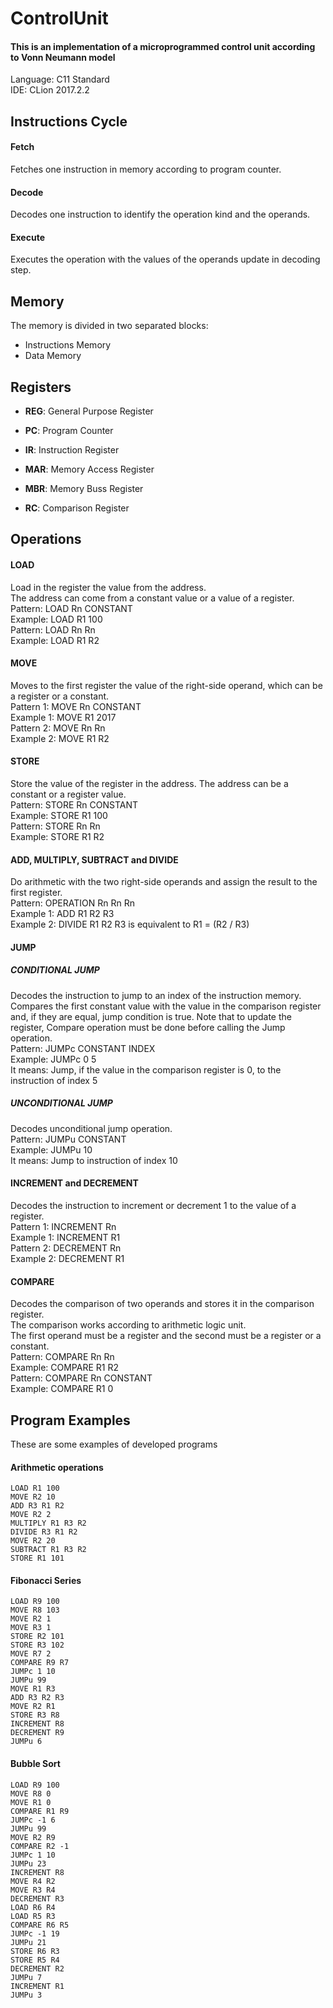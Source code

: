 # ControlUnit
<h4>This is an implementation of a microprogrammed control unit according to Vonn Neumann model</h4>

Language: C11 Standard <br>
IDE: CLion 2017.2.2

<h2>Instructions Cycle</h2>

<h4>Fetch</h4>
<p>Fetches one instruction in memory according to program counter.</p>
<h4>Decode</h4>
<p>Decodes one instruction to identify the operation kind and the operands.</p>
<h4>Execute</h4>
<p>Executes the operation with the values of the operands update in decoding step.</p>
<h2>Memory</h2>

The memory is divided in two separated blocks: 
* Instructions Memory
* Data Memory

<h2>Registers</h2>

* **REG**: General Purpose Register

* **PC**: Program Counter

* **IR**: Instruction Register

* **MAR**: Memory Access Register

* **MBR**: Memory Buss Register

* **RC**: Comparison Register

<h2>Operations</h2>

<h4>LOAD</h4>
Load in the register the value from the address.<br>
The address can come from a constant value or a value of a register.<br>
Pattern: LOAD Rn CONSTANT<br>
Example: LOAD R1 100<br>
Pattern: LOAD Rn Rn<br>
Example: LOAD R1 R2<br>

<h4>MOVE</h4>

Moves to the first register the value of the right-side operand, which can be a register or a constant.<br>
Pattern 1: MOVE Rn CONSTANT<br>
Example 1: MOVE R1 2017<br>
Pattern 2: MOVE Rn Rn<br>
Example 2: MOVE R1 R2<br>

<h4>STORE</h4>

Store the value of the register in the address. The address can be a constant or a register value.<br>
Pattern: STORE Rn CONSTANT<br>
Example: STORE R1 100<br>
Pattern: STORE Rn Rn<br>
Example: STORE R1 R2<br>

<h4> ADD, MULTIPLY, SUBTRACT and DIVIDE</h4>

Do arithmetic with the two right-side operands and assign the result to the first register.<br>
Pattern: OPERATION Rn Rn Rn<br>
Example 1: ADD R1 R2 R3<br>
Example 2: DIVIDE R1 R2 R3 is equivalent to R1 = (R2 / R3)<br>

<h4>JUMP</h4>
<h5>CONDITIONAL JUMP</h5>

Decodes the instruction to jump to an index of the instruction memory.<br>
Compares the first constant value with the value in the comparison register and, if they are equal, jump condition is true.
Note that to update the register, Compare operation must be done before calling the Jump operation.<br>
Pattern: JUMPc CONSTANT INDEX<br>
Example: JUMPc 0 5<br>
It means: Jump, if the value in the comparison register is 0, to the instruction of index 5<br>

<h5>UNCONDITIONAL JUMP</h5>

Decodes unconditional jump operation.<br>
Pattern: JUMPu CONSTANT<br>
Example: JUMPu 10<br>
It means: Jump to instruction of index 10<br>

<h4>INCREMENT and DECREMENT</h4>

Decodes the instruction to increment or decrement 1 to the value of a register.<br>
Pattern 1: INCREMENT Rn<br>
Example 1: INCREMENT R1<br>
Pattern 2: DECREMENT Rn<br>
Example 2: DECREMENT R1<br>

<h4>COMPARE</h4>

Decodes the comparison of two operands and stores it in the comparison register.<br>
The comparison works according to arithmetic logic unit.<br>
The first operand must be a register and the second must be a register or a constant.<br>
Pattern: COMPARE Rn Rn<br>
Example: COMPARE R1 R2<br>
Pattern: COMPARE Rn CONSTANT<br>
Example: COMPARE R1 0<br>

<h2>Program Examples</h2>

These are some examples of developed programs

<h4>Arithmetic operations</h4>

```
LOAD R1 100
MOVE R2 10
ADD R3 R1 R2
MOVE R2 2
MULTIPLY R1 R3 R2
DIVIDE R3 R1 R2
MOVE R2 20
SUBTRACT R1 R3 R2
STORE R1 101
```

<h4>Fibonacci Series</h4>

```
LOAD R9 100
MOVE R8 103
MOVE R2 1
MOVE R3 1
STORE R2 101
STORE R3 102
MOVE R7 2
COMPARE R9 R7
JUMPc 1 10
JUMPu 99
MOVE R1 R3
ADD R3 R2 R3
MOVE R2 R1
STORE R3 R8
INCREMENT R8
DECREMENT R9
JUMPu 6
```

<h4>Bubble Sort</h4>

```
LOAD R9 100
MOVE R8 0
MOVE R1 0
COMPARE R1 R9
JUMPc -1 6
JUMPu 99
MOVE R2 R9
COMPARE R2 -1
JUMPc 1 10
JUMPu 23
INCREMENT R8
MOVE R4 R2
MOVE R3 R4
DECREMENT R3
LOAD R6 R4
LOAD R5 R3
COMPARE R6 R5
JUMPc -1 19
JUMPu 21
STORE R6 R3
STORE R5 R4
DECREMENT R2
JUMPu 7
INCREMENT R1
JUMPu 3
```

